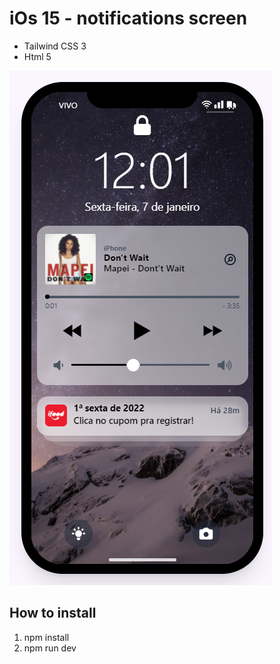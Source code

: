 # iOs 15 - notifications screen

- Tailwind CSS 3
- Html 5

![Alt text](./public/images/ios15.png?raw=true "Image 1")

## How to install

1. npm install
2. npm run dev
